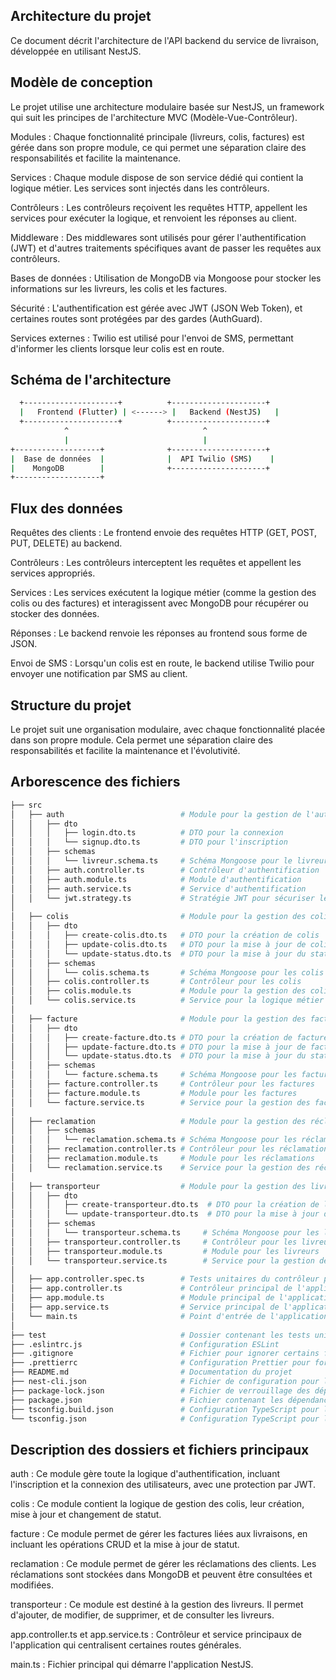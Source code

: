 ## Architecture du projet
Ce document décrit l'architecture de l'API backend du service de livraison, développée en utilisant NestJS.

## Modèle de conception
Le projet utilise une architecture modulaire basée sur NestJS, un framework qui suit les principes de l'architecture MVC (Modèle-Vue-Contrôleur).

Modules : Chaque fonctionnalité principale (livreurs, colis, factures) est gérée dans son propre module, ce qui permet une séparation claire des responsabilités et facilite la maintenance.

Services : Chaque module dispose de son service dédié qui contient la logique métier. Les services sont injectés dans les contrôleurs.

Contrôleurs : Les contrôleurs reçoivent les requêtes HTTP, appellent les services pour exécuter la logique, et renvoient les réponses au client.

Middleware : Des middlewares sont utilisés pour gérer l'authentification (JWT) et d'autres traitements spécifiques avant de passer les requêtes aux contrôleurs.

Bases de données : Utilisation de MongoDB via Mongoose pour stocker les informations sur les livreurs, les colis et les factures.

Sécurité : L'authentification est gérée avec JWT (JSON Web Token), et certaines routes sont protégées par des gardes (AuthGuard).

Services externes : Twilio est utilisé pour l'envoi de SMS, permettant d'informer les clients lorsque leur colis est en route.

## Schéma de l'architecture
```bash
  +---------------------+          +---------------------+
  |   Frontend (Flutter) | <------> |   Backend (NestJS)   |
  +---------------------+          +---------------------+
            ^                              ^
            |                              |
+-------------------+              +---------------------+
|  Base de données  |              |  API Twilio (SMS)    |
|    MongoDB        |              +---------------------+
+-------------------+
```
## Flux des données
Requêtes des clients : Le frontend envoie des requêtes HTTP (GET, POST, PUT, DELETE) au backend.

Contrôleurs : Les contrôleurs interceptent les requêtes et appellent les services appropriés.

Services : Les services exécutent la logique métier (comme la gestion des colis ou des factures) et interagissent avec MongoDB pour récupérer ou stocker des données.

Réponses : Le backend renvoie les réponses au frontend sous forme de JSON.

Envoi de SMS : Lorsqu'un colis est en route, le backend utilise Twilio pour envoyer une notification par SMS au client.




## Structure du projet
Le projet suit une organisation modulaire, avec chaque fonctionnalité placée dans son propre module. Cela permet une séparation claire des responsabilités et facilite la maintenance et l'évolutivité.

## Arborescence des fichiers

```bash
├── src
│   ├── auth                          # Module pour la gestion de l'authentification
│   │   ├── dto
│   │   │   ├── login.dto.ts          # DTO pour la connexion
│   │   │   └── signup.dto.ts         # DTO pour l'inscription
│   │   ├── schemas
│   │   │   └── livreur.schema.ts     # Schéma Mongoose pour le livreur
│   │   ├── auth.controller.ts        # Contrôleur d'authentification
│   │   ├── auth.module.ts            # Module d'authentification
│   │   ├── auth.service.ts           # Service d'authentification
│   │   └── jwt.strategy.ts           # Stratégie JWT pour sécuriser les routes
│
│   ├── colis                         # Module pour la gestion des colis
│   │   ├── dto
│   │   │   ├── create-colis.dto.ts   # DTO pour la création de colis
│   │   │   ├── update-colis.dto.ts   # DTO pour la mise à jour de colis
│   │   │   └── update-status.dto.ts  # DTO pour la mise à jour du statut des colis
│   │   ├── schemas
│   │   │   └── colis.schema.ts       # Schéma Mongoose pour les colis
│   │   ├── colis.controller.ts       # Contrôleur pour les colis
│   │   ├── colis.module.ts           # Module pour la gestion des colis
│   │   └── colis.service.ts          # Service pour la logique métier liée aux colis
│
│   ├── facture                       # Module pour la gestion des factures
│   │   ├── dto
│   │   │   ├── create-facture.dto.ts # DTO pour la création de facture
│   │   │   ├── update-facture.dto.ts # DTO pour la mise à jour de facture
│   │   │   └── update-status.dto.ts  # DTO pour la mise à jour du statut de la facture
│   │   ├── schemas
│   │   │   └── facture.schema.ts     # Schéma Mongoose pour les factures
│   │   ├── facture.controller.ts     # Contrôleur pour les factures
│   │   ├── facture.module.ts         # Module pour les factures
│   │   └── facture.service.ts        # Service pour la gestion des factures
│
│   ├── reclamation                   # Module pour la gestion des réclamations
│   │   ├── schemas
│   │   │   └── reclamation.schema.ts # Schéma Mongoose pour les réclamations
│   │   ├── reclamation.controller.ts # Contrôleur pour les réclamations
│   │   ├── reclamation.module.ts     # Module pour les réclamations
│   │   └── reclamation.service.ts    # Service pour la gestion des réclamations
│
│   ├── transporteur                  # Module pour la gestion des livreurs
│   │   ├── dto
│   │   │   ├── create-transporteur.dto.ts  # DTO pour la création de livreur
│   │   │   └── update-transporteur.dto.ts  # DTO pour la mise à jour des livreurs
│   │   ├── schemas
│   │   │   └── transporteur.schema.ts     # Schéma Mongoose pour les livreurs
│   │   ├── transporteur.controller.ts     # Contrôleur pour les livreurs
│   │   ├── transporteur.module.ts         # Module pour les livreurs
│   │   └── transporteur.service.ts        # Service pour la gestion des livreurs
│
│   ├── app.controller.spec.ts        # Tests unitaires du contrôleur principal
│   ├── app.controller.ts             # Contrôleur principal de l'application
│   ├── app.module.ts                 # Module principal de l'application
│   ├── app.service.ts                # Service principal de l'application
│   └── main.ts                       # Point d'entrée de l'application NestJS
│
├── test                              # Dossier contenant les tests unitaires
├── .eslintrc.js                      # Configuration ESLint
├── .gitignore                        # Fichier pour ignorer certains fichiers dans Git
├── .prettierrc                       # Configuration Prettier pour formater le code
├── README.md                         # Documentation du projet
├── nest-cli.json                     # Fichier de configuration pour le CLI NestJS
├── package-lock.json                 # Fichier de verrouillage des dépendances npm
├── package.json                      # Fichier contenant les dépendances et scripts npm
├── tsconfig.build.json               # Configuration TypeScript pour la build
└── tsconfig.json                     # Configuration TypeScript pour le projet
```
## Description des dossiers et fichiers principaux

auth : Ce module gère toute la logique d'authentification, incluant l'inscription et la connexion des utilisateurs, avec une protection par JWT.

colis : Ce module contient la logique de gestion des colis, leur création, mise à jour et changement de statut.

facture : Ce module permet de gérer les factures liées aux livraisons, en incluant les opérations CRUD et la mise à jour de statut.

reclamation : Ce module permet de gérer les réclamations des clients. Les réclamations sont stockées dans MongoDB et peuvent être consultées et modifiées.

transporteur : Ce module est destiné à la gestion des livreurs. Il permet d'ajouter, de modifier, de supprimer, et de consulter les livreurs.

app.controller.ts et app.service.ts : Contrôleur et service principaux de l'application qui centralisent certaines routes générales.

main.ts : Fichier principal qui démarre l'application NestJS.

